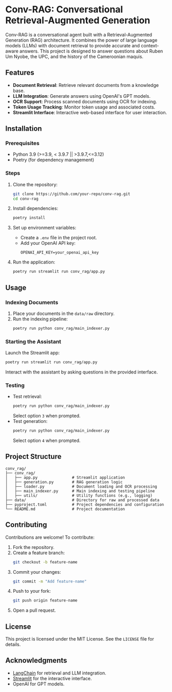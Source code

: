 # Conv-RAG: Conversational Retrieval-Augmented Generation

Conv-RAG is a conversational agent built with a Retrieval-Augmented Generation (RAG) architecture. It combines the power of large language models (LLMs) with document retrieval to provide accurate and context-aware answers. This project is designed to answer questions about Ruben Um Nyobe, the UPC, and the history of the Cameroonian maquis.

## Features

- **Document Retrieval**: Retrieve relevant documents from a knowledge base.
- **LLM Integration**: Generate answers using OpenAI's GPT models.
- **OCR Support**: Process scanned documents using OCR for indexing.
- **Token Usage Tracking**: Monitor token usage and associated costs.
- **Streamlit Interface**: Interactive web-based interface for user interaction.

## Installation

### Prerequisites

- Python 3.9 (>=3.9, < 3.9.7 || >3.9.7,<=3.12)
- Poetry (for dependency management)

### Steps

1. Clone the repository:
   ```bash
   git clone https://github.com/your-repo/conv-rag.git
   cd conv-rag
   ```

2. Install dependencies:
   ```bash
   poetry install
   ```

3. Set up environment variables:
   - Create a `.env` file in the project root.
   - Add your OpenAI API key:
     ```
     OPENAI_API_KEY=your_openai_api_key
     ```

4. Run the application:
   ```bash
   poetry run streamlit run conv_rag/app.py
   ```

## Usage

### Indexing Documents

1. Place your documents in the `data/raw` directory.
2. Run the indexing pipeline:
   ```bash
   poetry run python conv_rag/main_indexer.py
   ```

### Starting the Assistant

Launch the Streamlit app:
```bash
poetry run streamlit run conv_rag/app.py
```

Interact with the assistant by asking questions in the provided interface.

### Testing

- Test retrieval:
  ```bash
  poetry run python conv_rag/main_indexer.py
  ```
  Select option `3` when prompted.
- Test generation:
  ```bash
  poetry run python conv_rag/main_indexer.py
  ```
  Select option `4` when prompted.

## Project Structure

```
conv_rag/
├── conv_rag/
│   ├── app.py               # Streamlit application
│   ├── generation.py        # RAG generation logic
│   ├── loader.py            # Document loading and OCR processing
│   ├── main_indexer.py      # Main indexing and testing pipeline
│   ├── utils/               # Utility functions (e.g., logging)
├── data/                    # Directory for raw and processed data
├── pyproject.toml           # Project dependencies and configuration
└── README.md                # Project documentation
```

## Contributing

Contributions are welcome! To contribute:

1. Fork the repository.
2. Create a feature branch:
   ```bash
   git checkout -b feature-name
   ```
3. Commit your changes:
   ```bash
   git commit -m "Add feature-name"
   ```
4. Push to your fork:
   ```bash
   git push origin feature-name
   ```
5. Open a pull request.

## License

This project is licensed under the MIT License. See the `LICENSE` file for details.

## Acknowledgments

- [LangChain](https://github.com/hwchase17/langchain) for retrieval and LLM integration.
- [Streamlit](https://streamlit.io/) for the interactive interface.
- OpenAI for GPT models.

